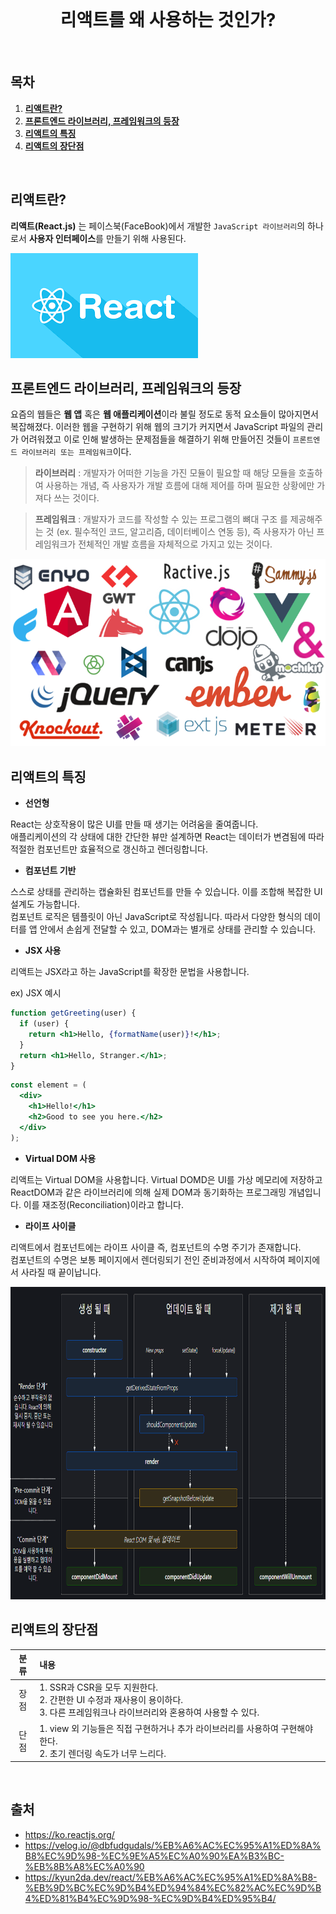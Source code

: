 <div align="center">
  <br />
  <h1>리액트를 왜 사용하는 것인가?</h1>
  <br />
</div>

## 목차

1. [**리액트란?**](#1)
2. [**프론트엔드 라이브러리, 프레임워크의 등장**](#2)
3. [**리액트의 특징**](#3)
4. [**리액트의 장단점**](#4)

<br />

<div id="1"></div>

## 리액트란?

**리액트(React.js)** 는 페이스북(FaceBook)에서 개발한 `JavaScript 라이브러리`의 하나로서 **사용자 인터페이스**를 만들기 위해 사용된다.

<img src="../images/react.png" alt="리액트" />

<br />

<div id="2"></div>

## 프론트엔드 라이브러리, 프레임워크의 등장

요즘의 웹들은 **웹 앱** 혹은 **웹 애플리케이션**이라 불릴 정도로 동적 요소들이 많아지면서 복잡해졌다. 이러한 웹을 구현하기 위해 웹의 크기가 커지면서 JavaScript 파일의 관리가 어려워졌고 이로 인해 발생하는 문제점들을 해결하기 위해 만들어진 것들이 `프론트엔드 라이브러리 또는 프레임워크`이다.

> **라이브러리** : 개발자가 어떠한 기능을 가진 모듈이 필요할 때 해당 모듈을 호출하여 사용하는 개념, 즉 사용자가 개발 흐름에 대해 제어를 하며 필요한 상황에만 가져다 쓰는 것이다.

> **프레임워크** : 개발자가 코드를 작성할 수 있는 프로그램의 뼈대 구조 를 제공해주는 것 (ex. 필수적인 코드, 알고리즘, 데이터베이스 연동 등), 즉 사용자가 아닌 프레임워크가 전체적인 개발 흐름을 자체적으로 가지고 있는 것이다.

<img src="../images/web-front-frameworks.png" alt="프론트엔드 프레임워크" height="300px" />

<br />

<div id="3"></div>

## 리액트의 특징

- **선언형**

React는 상호작용이 많은 UI를 만들 때 생기는 어려움을 줄여줍니다.  
애플리케이션의 각 상태에 대한 간단한 뷰만 설계하면 React는 데이터가 변겸됨에 따라 적절한 컴포넌트만 효율적으로 갱신하고 렌더링합니다.

- **컴포넌트 기반**

스스로 상태를 관리하는 캡슐화된 컴포넌트를 만들 수 있습니다. 이를 조합해 복잡한 UI 설계도 가능합니다.  
컴포넌트 로직은 템플릿이 아닌 JavaScript로 작성됩니다. 따라서 다양한 형식의 데이터를 앱 안에서 손쉽게 전달할 수 있고, DOM과는 별개로 상태를 관리할 수 있습니다.

- **JSX 사용**

리액트는 JSX라고 하는 JavaScript를 확장한 문법을 사용합니다.

ex) JSX 예시

```jsx
function getGreeting(user) {
  if (user) {
    return <h1>Hello, {formatName(user)}!</h1>;
  }
  return <h1>Hello, Stranger.</h1>;
}
```

```jsx
const element = (
  <div>
    <h1>Hello!</h1>
    <h2>Good to see you here.</h2>
  </div>
);
```

- **Virtual DOM 사용**

리액트는 Virtual DOM을 사용합니다. Virtual DOMD은 UI를 가상 메모리에 저장하고 ReactDOM과 같은 라이브러리에 의해 실제 DOM과 동기화하는 프로그래밍 개념입니다. 이를 재조정(Reconciliation)이라고 합니다.

- **라이프 사이클**

리액트에서 컴포넌트에는 라이프 사이클 즉, 컴포넌트의 수명 주기가 존재합니다.  
컴포넌트의 수명은 보통 페이지에서 렌더링되기 전인 준비과정에서 시작하여 페이지에서 사라질 때 끝이납니다.

<img src = "../images/lifecycle.png" alt="라이프 사이클" height="500px" />

<br />

<div id="4"></div>

## 리액트의 장단점

| 분류 | 내용                                                                                                                                      |
| :--: | :---------------------------------------------------------------------------------------------------------------------------------------- |
| 장점 | 1. SSR과 CSR을 모두 지원한다.<br />2. 간편한 UI 수정과 재사용이 용이하다.<br />3. 다른 프레임워크나 라이브러리와 혼용하여 사용할 수 있다. |
| 단점 | 1. view 외 기능들은 직접 구현하거나 추가 라이브러리를 사용하여 구현해야 한다.<br />2. 초기 렌더링 속도가 너무 느리다.                     |

<br />

## 출처

- https://ko.reactjs.org/
- https://velog.io/@dbfudgudals/%EB%A6%AC%EC%95%A1%ED%8A%B8%EC%9D%98-%EC%9E%A5%EC%A0%90%EA%B3%BC-%EB%8B%A8%EC%A0%90
- https://kyun2da.dev/react/%EB%A6%AC%EC%95%A1%ED%8A%B8-%EB%9D%BC%EC%9D%B4%ED%94%84%EC%82%AC%EC%9D%B4%ED%81%B4%EC%9D%98-%EC%9D%B4%ED%95%B4/

